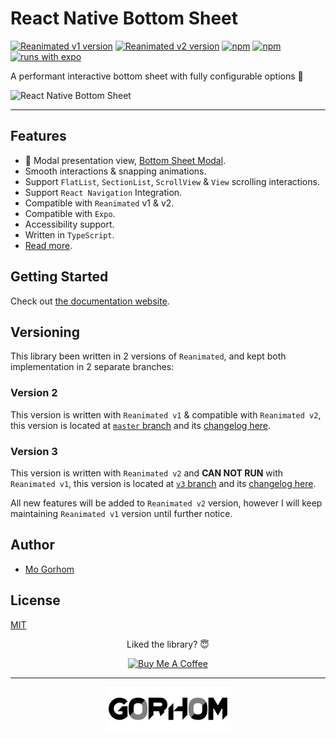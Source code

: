 # React Native Bottom Sheet

[![Reanimated v1 version](https://img.shields.io/github/package-json/v/gorhom/react-native-bottom-sheet/master?label=Reanimated%20v1&style=flat-square)](https://www.npmjs.com/package/@gorhom/bottom-sheet) [![Reanimated v2 version](https://img.shields.io/github/package-json/v/gorhom/react-native-bottom-sheet/v3?label=Reanimated%20v2&style=flat-square)](https://www.npmjs.com/package/@gorhom/bottom-sheet) [![npm](https://img.shields.io/npm/l/@gorhom/bottom-sheet?style=flat-square)](https://www.npmjs.com/package/@gorhom/bottom-sheet) [![npm](https://img.shields.io/badge/types-included-blue?style=flat-square)](https://www.npmjs.com/package/@gorhom/bottom-sheet) [![runs with expo](https://img.shields.io/badge/Runs%20with%20Expo-4630EB.svg?style=flat-square&logo=EXPO&labelColor=f3f3f3&logoColor=000)](https://expo.io/)

A performant interactive bottom sheet with fully configurable options 🚀

![React Native Bottom Sheet](./preview.gif)

---

## Features

- 🌟 Modal presentation view, [Bottom Sheet Modal](https://gorhom.github.io/react-native-bottom-sheet/modal).
- Smooth interactions & snapping animations.
- Support `FlatList`, `SectionList`, `ScrollView` & `View` scrolling interactions.
- Support `React Navigation` Integration.
- Compatible with `Reanimated` v1 & v2.
- Compatible with `Expo`.
- Accessibility support.
- Written in `TypeScript`.
- [Read more](https://gorhom.github.io/react-native-bottom-sheet).

## Getting Started

Check out [the documentation website](https://gorhom.github.io/react-native-bottom-sheet).

## Versioning

This library been written in 2 versions of `Reanimated`, and kept both implementation in 2 separate branches:

### Version 2

This version is written with `Reanimated v1` & compatible with `Reanimated v2`, this version is located at [`master` branch](https://github.com/gorhom/react-native-bottom-sheet/tree/master) and its [changelog here](https://github.com/gorhom/react-native-bottom-sheet/blob/master/CHANGELOG.md).

### Version 3

This version is written with `Reanimated v2` and **CAN NOT RUN** with `Reanimated v1`, this version is located at [`v3` branch](https://github.com/gorhom/react-native-bottom-sheet/tree/v3) and its [changelog here](https://github.com/gorhom/react-native-bottom-sheet/blob/v3/CHANGELOG.md).

All new features will be added to `Reanimated v2` version, however I will keep maintaining `Reanimated v1` version until further notice.

## Author

- [Mo Gorhom](https://gorhom.dev/)

## License

[MIT](./LICENSE)

<div align="center">

Liked the library? 😇

<a href="https://www.buymeacoffee.com/gorhom" target="_blank"><img src="https://cdn.buymeacoffee.com/buttons/default-red.png" alt="Buy Me A Coffee" height="34" ></a>

</div>

---

<p align="center">
<a href="https://gorhom.dev" target="_blank"><img alt="Mo Gorhom" src="./logo.png"></a>
</p>
